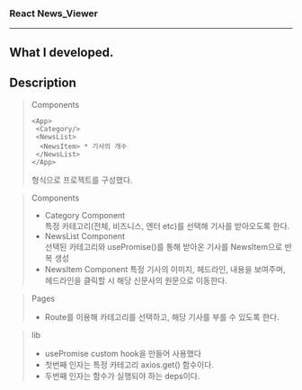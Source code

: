 ### React News_Viewer

---

## What I developed.  


## Description

> Components
>
> ```
> <App>
>  <Category/>
>  <NewsList>
>   <NewsItem> * 기사의 개수
>  </NewsList>
> </App>
> ```
>
> 형식으로 프로젝트를 구성했다.
  
> Components
> - Category Component   
>   특정 카테고리(전체, 비즈니스, 엔터 etc)를 선택해 기사를 받아오도록 한다.
> - NewsList Component  
>   선택된 카테고리와 usePromise()를 통해 받아온 기사를 NewsItem으로 반복 생성
> - NewsItem Component
>   특정 기사의 이미지, 헤드라인, 내용을 보여주며, 헤드라인을 클릭할 시 해당 신문사의 원문으로 이동한다.

> Pages
>
> - Route를 이용해 카테고리를 선택하고, 해당 기사를 부를 수 있도록 한다.

> lib
>
> - usePromise custom hook을 만들어 사용했다
> - 첫번째 인자는 특정 카테고리 axios.get() 함수이다.
> - 두번째 인자는 함수가 실행되야 하는 deps이다.
